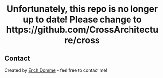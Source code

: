 <h1 align="center">
  Unfortunately, this repo is no longer up to date! Please change to https://github.com/CrossArchitecture/cross
</h1>

## Contact
Created by [Erich Domme](mailto:erich.domme@rwth-aachen.de) - feel free to contact me!


<!-- Optional -->
<!-- ## License -->
<!-- This project is open source and available under the [... License](). -->

<!-- You don't have to include all sections - just the one's relevant to your project -->